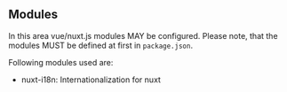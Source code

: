 ## Modules

In this area vue/nuxt.js modules MAY be configured.
Please note, that the modules MUST be defined at first in `package.json`.

Following modules used are:

- nuxt-i18n: Internationalization for nuxt
